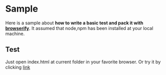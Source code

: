 # Sample
Here is a sample about **how to write a basic test and pack it with [browserify](https://github.com/substack/node-browserify)**. It assumed that node,npm has been installed at your local machine.

## Test
Just open index.html at current folder in your favorite browser. Or try it by clicking [link](http://rawgit.com/wangpin34/vue-scroll/master/samples/standalone/index.html)


